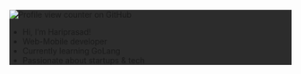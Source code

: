 <div style=" background-color: #2c2c2c;">

![Profile view counter on GitHub](https://komarev.com/ghpvc/?username=hariprasadd0)

 
  <ul>
    <li>Hi, I’m Hariprasad!</li>
    <li>Web-Mobile developer </li>
    <li>Currently learning GoLang</li>
    <li>Passionate about startups & tech</li>
  </ul>
</div>
